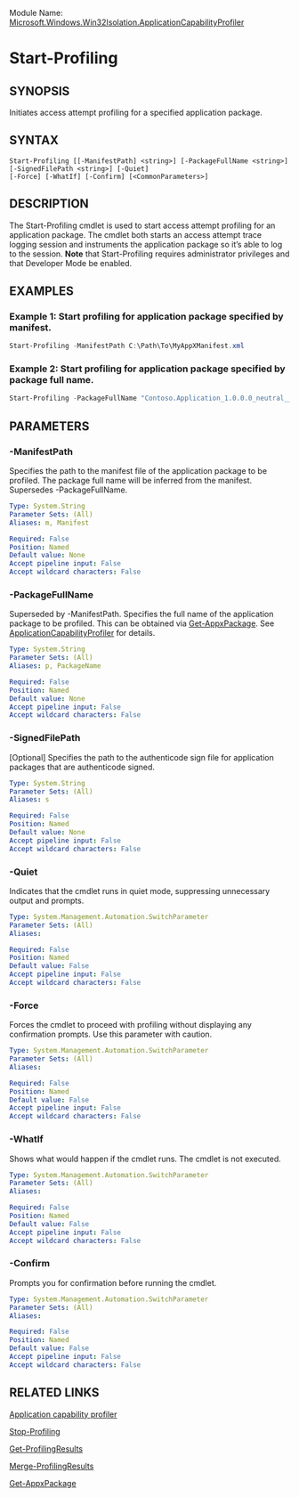 Module Name: [Microsoft.Windows.Win32Isolation.ApplicationCapabilityProfiler](Microsoft.Windows.Win32Isolation.ApplicationCapabilityProfiler.md)

# Start-Profiling

## SYNOPSIS
Initiates access attempt profiling for a specified application package.

## SYNTAX

```
Start-Profiling [[-ManifestPath] <string>] [-PackageFullName <string>] [-SignedFilePath <string>] [-Quiet]
[-Force] [-WhatIf] [-Confirm] [<CommonParameters>]

```

## DESCRIPTION

The Start-Profiling cmdlet is used to start access attempt profiling for an application package. The cmdlet both starts an access attempt trace logging session and instruments the application package so it’s able to log to the session. **Note** that Start-Profiling requires administrator privileges and that Developer Mode be enabled.

## EXAMPLES

### Example 1: Start profiling for application package specified by manifest.

```powershell
Start-Profiling -ManifestPath C:\Path\To\MyAppXManifest.xml
```

### Example 2: Start profiling for application package specified by package full name.

```powershell
Start-Profiling -PackageFullName "Contoso.Application_1.0.0.0_neutral__8wekyb3d8bbwe"
```

## PARAMETERS

### -ManifestPath

Specifies the path to the manifest file of the application package to be profiled. The package full name will be inferred from the manifest. Supersedes -PackageFullName.

```yaml
Type: System.String
Parameter Sets: (All)
Aliases: m, Manifest

Required: False
Position: Named
Default value: None
Accept pipeline input: False
Accept wildcard characters: False
```

### -PackageFullName

Superseded by -ManifestPath. Specifies the full name of the application package to be profiled.
This can be obtained via [Get-AppxPackage](https://learn.microsoft.com/en-us/powershell/module/appx/get-appxpackage?view=windowsserver2022-ps).
See [ApplicationCapabilityProfiler](../application-capability-profiler.md) for details.

```yaml
Type: System.String
Parameter Sets: (All)
Aliases: p, PackageName

Required: False
Position: Named
Default value: None
Accept pipeline input: False
Accept wildcard characters: False
```

### -SignedFilePath

[Optional] Specifies the path to the authenticode sign file for application packages that are authenticode signed.

```yaml
Type: System.String
Parameter Sets: (All)
Aliases: s

Required: False
Position: Named
Default value: None
Accept pipeline input: False
Accept wildcard characters: False
```

### -Quiet

Indicates that the cmdlet runs in quiet mode, suppressing unnecessary output and prompts.

```yaml
Type: System.Management.Automation.SwitchParameter
Parameter Sets: (All)
Aliases:

Required: False
Position: Named
Default value: False
Accept pipeline input: False
Accept wildcard characters: False
```

### -Force

Forces the cmdlet to proceed with profiling without displaying any confirmation prompts. Use this parameter with caution.

```yaml
Type: System.Management.Automation.SwitchParameter
Parameter Sets: (All)
Aliases:

Required: False
Position: Named
Default value: False
Accept pipeline input: False
Accept wildcard characters: False
```

### -WhatIf

Shows what would happen if the cmdlet runs. The cmdlet is not executed.

```yaml
Type: System.Management.Automation.SwitchParameter
Parameter Sets: (All)
Aliases:

Required: False
Position: Named
Default value: False
Accept pipeline input: False
Accept wildcard characters: False
```

### -Confirm

Prompts you for confirmation before running the cmdlet.

```yaml
Type: System.Management.Automation.SwitchParameter
Parameter Sets: (All)
Aliases:

Required: False
Position: Named
Default value: False
Accept pipeline input: False
Accept wildcard characters: False
```

## RELATED LINKS

[Application capability profiler](../application-capability-profiler.md)

[Stop-Profiling](Stop-Profiling.md)

[Get-ProfilingResults](Get-ProfilingResults.md)

[Merge-ProfilingResults](Merge-ProfilingResults.md)

[Get-AppxPackage](https://learn.microsoft.com/en-us/powershell/module/appx/get-appxpackage?view=windowsserver2022-ps)